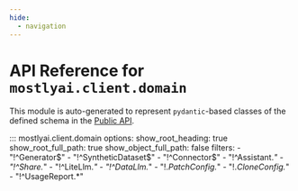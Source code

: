 ```yaml
---
hide:
  - navigation
---
```


# API Reference for `mostlyai.client.domain`

This module is auto-generated to represent `pydantic`-based classes of the defined schema in the [Public API](https://github.com/mostly-ai/mostly-openapi/blob/main/public-api.yaml).

::: mostlyai.client.domain
    options:
      show_root_heading: true
      show_root_full_path: true
      show_object_full_path: false
      filters:
        - "!^Generator$"
        - "!^SyntheticDataset$"
        - "!^Connector$"
        - "!^Assistant.*"
        - "!^Share.*"
        - "!^LiteLlm.*"
        - "!^DataLlm.*"
        - "!.*PatchConfig.*"
        - "!.*CloneConfig.*"
        - "!^UsageReport.*"
